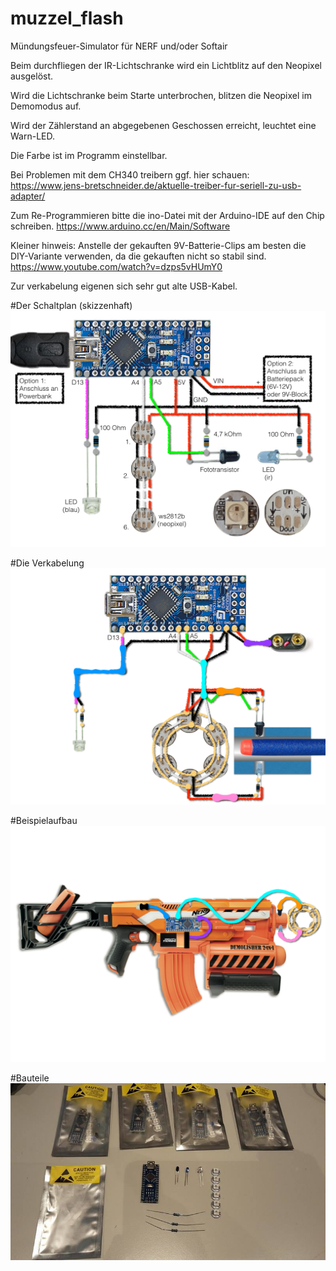 # muzzel_flash
Mündungsfeuer-Simulator für NERF und/oder Softair 

Beim durchfliegen der IR-Lichtschranke wird ein Lichtblitz auf den Neopixel ausgelöst.

Wird die Lichtschranke beim Starte unterbrochen, blitzen die Neopixel im Demomodus auf.

Wird der Zählerstand an abgegebenen Geschossen erreicht, leuchtet eine Warn-LED.

Die Farbe ist im Programm einstellbar.

Bei Problemen mit dem CH340 treibern ggf. hier schauen:
https://www.jens-bretschneider.de/aktuelle-treiber-fur-seriell-zu-usb-adapter/

Zum Re-Programmieren bitte die ino-Datei mit der Arduino-IDE auf den Chip schreiben.
https://www.arduino.cc/en/Main/Software

Kleiner hinweis: Anstelle der gekauften 9V-Batterie-Clips am besten die DIY-Variante verwenden,
da die gekauften nicht so stabil sind.
https://www.youtube.com/watch?v=dzps5vHUmY0

Zur verkabelung eigenen sich sehr gut alte USB-Kabel.

#Der Schaltplan (skizzenhaft)
![Der Schaltplan (skizzenhaft)](https://github.com/BKTRIE/muzzel_flash/blob/master/muzzleflash001.png)

#Die Verkabelung
![Die Verkabelung](https://github.com/BKTRIE/muzzel_flash/blob/master/muzzleflash002.png)

#Beispielaufbau
![Beispielaufbau](https://github.com/BKTRIE/muzzel_flash/blob/master/muzzleflash003.png)

#Bauteile
![Bauteile](https://github.com/BKTRIE/muzzel_flash/blob/master/Bauteile.jpg)
